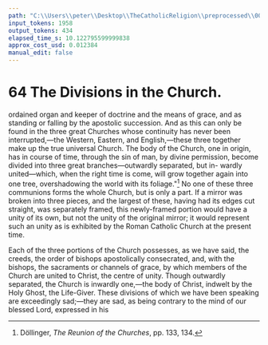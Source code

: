 ```yaml
---
path: "C:\\Users\\peter\\Desktop\\TheCatholicReligion\\preprocessed\\00084.jpg"
input_tokens: 1958
output_tokens: 434
elapsed_time_s: 10.122795599999838
approx_cost_usd: 0.012384
manual_edit: false
---
```

# 64 The Divisions in the Church.

ordained organ and keeper of doctrine and the
means of grace, and as standing or falling by
the apostolic succession. And as this can only
be found in the three great Churches whose
continuity has never been interrupted,—the
Western, Eastern, and English,—these three
together make up the true universal Church.
The body of the Church, one in origin, has
in course of time, through the sin of man, by
divine permission, become divided into three
great branches—outwardly separated, but in-
wardly united—which, when the right time is
come, will grow together again into one tree,
overshadowing the world with its foliage."[^1]
No one of these three communions forms the
whole Church, but is only a part. If a mirror
was broken into three pieces, and the largest
of these, having had its edges cut straight, was
separately framed, this newly-framed portion
would have a unity of its own, but not the
unity of the original mirror; it would represent
such an unity as is exhibited by the Roman
Catholic Church at the present time.

Each of the three portions of the Church
possesses, as we have said, the creeds, the order
of bishops apostolically consecrated, and, with
the bishops, the sacraments or channels of
grace, by which members of the Church are
united to Christ, the centre of unity. Though
outwardly separated, the Church is inwardly
one,—the body of Christ, indwelt by the Holy
Ghost, the Life-Giver. These divisions of
which we have been speaking are exceedingly
sad;—they are sad, as being contrary to the
mind of our blessed Lord, expressed in his

[^1]: Döllinger, *The Reunion of the Churches*, pp. 133, 134.